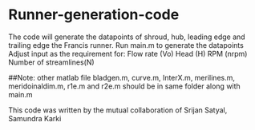 # Runner-generation-code
The code will generate the datapoints of shroud, hub, leading edge and trailing edge the Francis runner.
Run main.m to generate the datapoints
Adjust input as the requirement for:
Flow rate (Vo)
Head (H)
RPM (nrpm) 
Number of streamlines(N)

##Note: other matlab file bladgen.m, curve.m, InterX.m, merilines.m, meridoinaldim.m, r1e.m and r2e.m should be in same folder along with main.m

This code was written by the mutual collaboration of Srijan Satyal, Samundra Karki
